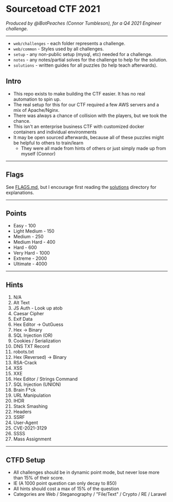 # Sourcetoad CTF 2021
_Produced by @iBotPeaches (Connor Tumbleson), for a Q4 2021 Engineer challenge._

---

 * `web/challenges` - each folder represents a challenge.
 * `web/common` - Styles used by all challenges.
 * `setup` - any non-public setup (mysql, etc) needed for a challenge.
 * `notes` - any notes/partial solves for the challenge to help for the solution.
 * `solutions` - written guides for all puzzles (to help teach afterwards).

## Intro

 * This repo exists to make building the CTF easier. It has no real automation to spin up.
 * The real setup for this for our CTF required a few AWS servers and a mix of Apache/Nginx.
 * There was always a chance of collision with the players, but we took the chance.
 * This isn't an enterprise business CTF with customized docker containers and individual environments 
 * It may be open sourced afterwards, because all of these puzzles might be helpful to others to train/learn
   * They were all made from hints of others or just simply made up from myself (Connor)

---
## Flags

See [FLAGS.md](solutions/FLAGS.md), but I encourage first reading the [solutions](solutions) directory for explanations.

---
## Points

 * Easy - 100
 * Light Medium - 150
 * Medium - 250
 * Medium Hard - 400
 * Hard - 600
 * Very Hard - 1000
 * Extreme - 2000
 * Ultimate - 4000

---
## Hints
 1. N/A
 2. Alt Text
 3. JS Auth - Look up atob
 4. Caesar Cipher
 5. Exif Data
 6. Hex Editor -> OutGuess
 7. Hex -> Binary
 8. SQL Injection (OR)
 9. Cookies / Serialization
 10. DNS TXT Record
 11. robots.txt
 12. Hex (Reversed) -> Binary
 13. RSA-Crack
 14. XSS
 15. XXE
 16. Hex Editor / Strings Command
 17. SQL Injection (UNION)
 18. Brain F*ck
 19. URL Manipulation
 20. IHDR
 21. Stack Smashing
 22. Headers
 23. SSRF
 24. User-Agent
 25. CVE-2021-3129
 26. SSSS
 27. Mass Assignment
---
## CTFD Setup

 * All challenges should be in dynamic point mode, but never lose more than 15% of their score.
 * IE (A 1000 point question can only decay to 850)
 * All hints should cost a max of 15% of the question
 * Categories are Web / Steganography / "File/Text" / Crypto / RE / Laravel